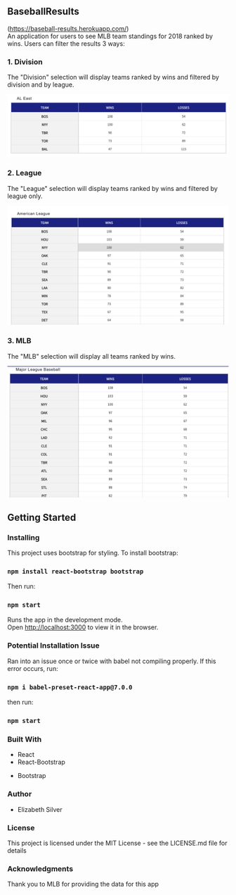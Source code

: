 ## BaseballResults

(https://baseball-results.herokuapp.com/)  
An application for users to see MLB team standings for 2018 ranked by wins.
Users can filter the results 3 ways:

### 1. Division

The "Division" selection will display teams ranked by wins and filtered by division and by league.

![MLB picture](./ReadMeImages/SelectionDivision.png "Division Filter")

### 2. League

 The "League" selection will
display teams ranked by wins and filtered by league only.

![AL picture](./ReadMeImages/SelectionLeague.png "AL Filter")

### 3. MLB
The "MLB" selection will display all
teams ranked by wins.

![MLB picture](./ReadMeImages/SelectionMLB.png "MLB Filter")  

## Getting Started

### Installing

This project uses bootstrap for styling. To install bootstrap:

### `npm install react-bootstrap bootstrap`

Then run:

### `npm start`

Runs the app in the development mode.<br>
Open [http://localhost:3000](http://localhost:3000) to view it in the browser.

### Potential Installation Issue
Ran into an issue once or twice with babel not compiling properly. If this
error occurs, run:

### `npm i babel-preset-react-app@7.0.0`

then run:

### `npm start`

### Built With
* React
* React-Bootstrap
- Bootstrap  

### Author
* Elizabeth Silver  

### License

This project is licensed under the MIT License - see the LICENSE.md file for
details  

### Acknowledgments
Thank you to MLB for providing the data for this app
